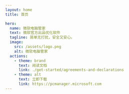 ```yaml
---
layout: home
title: 首页

hero:
  name: 微软电脑管家
  text: 微软官方出品优化软件
  tagline: 简单无打扰，安全又安心。
  image:
    src: /assets/logo.png
    alt: 微软电脑管家
  actions:
    - theme: brand
      text: 阅读文档
      link: ./get-started/agreements-and-declarations
    - theme: alt
      text: 立即下载
      link: https://pcmanager.microsoft.com
---
```


<style>

</style>

<script setup>
import { VPTeamMembers, VPTeamPage, VPTeamPageTitle } from 'vitepress/theme'

const members = [
    {
        avatar: 'https://www.github.com/goo-aw233.png',
        name: '猫猫茂茂',
        title: '文档主要贡献者',
        links: [
            { icon: 'github', link: 'https://github.com/goo-aw233' }
        ]
    },
    {
        avatar: 'https://www.github.com/crrashh1542.png',
        name: '云萧是个咕咕怪！',
        title: '项目发起者',
        links: [
            { icon: 'github', link: 'https://github.com/crrashh1542' }
        ]
    },
    {
        avatar: 'https://www.github.com/ecomter.png',
        name: 'ecomter',
        title: '文档贡献者',
        links: [
            { icon: 'github', link: 'https://github.com/ecomter' }
        ]
    },
    {
        avatar: 'https://www.github.com/faq0.png',
        name: 'Untitled',
        title: '文档贡献者',
        links: [
            { icon: 'github', link: 'https://github.com/faq0' }
        ]
    },
    {
        avatar: 'https://www.github.com/SplashCN123.png',
        name: 'SplashCN',
        title: '文档贡献者',
        links: [
            { icon: 'github', link: 'https://github.com/SplashCN123' }
        ]
    }
]
</script>

<VPTeamPage>
    <VPTeamPageTitle>
        <template #title>文档维护人员</template>
        <template #lead>请注意，我们只是该软件 QQ 社群的管理员，并非微软公司的员工，与微软公司无关系，同时也不与微软公司发生任何利益往来。</template>
    </VPTeamPageTitle>
    <VPTeamMembers :members='members'/>
</VPTeamPage>
